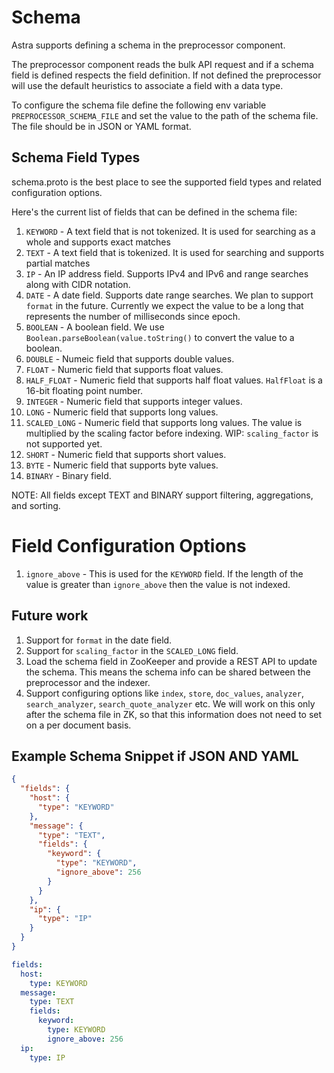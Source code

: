# Schema

Astra supports defining a schema in the preprocessor component.

The preprocessor component reads the bulk API request and if a schema field is defined respects the field definition.
If not defined the preprocessor will use the default heuristics to associate a field with a data type.

To configure the schema file define the following env variable `PREPROCESSOR_SCHEMA_FILE` and set the value to the path of the schema file. The file should be in JSON or YAML format.

## Schema Field Types

schema.proto is the best place to see the supported field types and related configuration options.

Here's the current list of fields that can be defined in the schema file:
1. `KEYWORD` - A text field that is not tokenized. It is used for searching as a whole and supports exact matches
2. `TEXT` - A text field that is tokenized. It is used for searching and supports partial matches
3. `IP` - An IP address field. Supports IPv4 and IPv6 and range searches along with CIDR notation.
4. `DATE` - A date field. Supports date range searches. We plan to support `format` in the future. Currently we expect the value to be a long that represents the number of milliseconds since epoch.
5. `BOOLEAN` - A boolean field. We use `Boolean.parseBoolean(value.toString()` to convert the value to a boolean.
6. `DOUBLE` - Numeic field that supports double values.
7. `FLOAT` - Numeric field that supports float values.
8. `HALF_FLOAT` - Numeric field that supports half float values. `HalfFloat` is a 16-bit floating point number.
8. `INTEGER` - Numeric field that supports integer values.
9. `LONG` - Numeric field that supports long values.
10. `SCALED_LONG` - Numeric field that supports long values. The value is multiplied by the scaling factor before indexing. WIP: `scaling_factor` is not supported yet.
10. `SHORT` - Numeric field that supports short values.
11. `BYTE` - Numeric field that supports byte values.
12. `BINARY` - Binary field.


NOTE: All fields except TEXT and BINARY support filtering, aggregations, and sorting. 

# Field Configuration Options

1. `ignore_above` - This is used for the `KEYWORD` field. If the length of the value is greater than `ignore_above` then the value is not indexed.

## Future work
1. Support for `format` in the date field.
2. Support for `scaling_factor` in the `SCALED_LONG` field.
3. Load the schema field in ZooKeeper and provide a REST API to update the schema. This means the schema info can be shared between the preprocessor and the indexer.
4. Support configuring options like `index`, `store`, `doc_values`, `analyzer`, `search_analyzer`, `search_quote_analyzer` etc. We will work on this only after the schema file in ZK, so that this information does not need to set on a per document basis.

## Example Schema Snippet if JSON AND YAML

```json
{
  "fields": {
    "host": {
      "type": "KEYWORD"
    },
    "message": {
      "type": "TEXT",
      "fields": {
        "keyword": {
          "type": "KEYWORD",
          "ignore_above": 256
        }
      }
    },
    "ip": {
      "type": "IP"
    }
  }
}
```

```yaml
fields:
  host:
    type: KEYWORD
  message:
    type: TEXT
    fields:
      keyword:
        type: KEYWORD
        ignore_above: 256
  ip:
    type: IP
```